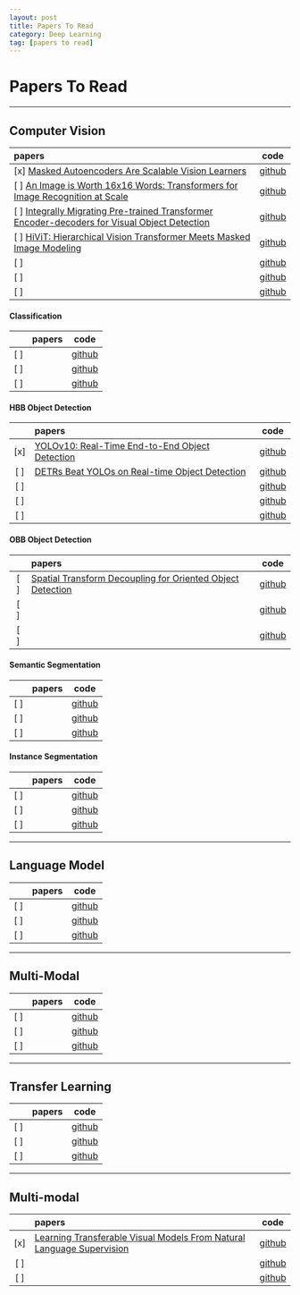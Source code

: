 ```yaml
---
layout: post
title: Papers To Read
category: Deep Learning
tag: [papers to read]
---
```


# Papers To Read

----------------------------------------------------------------------------
## Computer Vision

|   papers | code |
|:-------|:---:|
|[x] [Masked Autoencoders Are Scalable Vision Learners](https://arxiv.org/abs/2111.06377) | [github]() |
|[ ] [An Image is Worth 16x16 Words: Transformers for Image Recognition at Scale](https://arxiv.org/abs/2010.11929) | [github]() |
|[ ] [Integrally Migrating Pre-trained Transformer Encoder-decoders for Visual Object Detection](https://arxiv.org/abs/2205.09613) | [github]() |
|[ ] [HiViT: Hierarchical Vision Transformer Meets Masked Image Modeling](https://arxiv.org/abs/2205.14949) | [github]() |
|[ ] | [github]() |
|[ ] | [github]() |
|[ ] | [github]() |


#### Classification

|   | papers | code |
|:-:|:-------|:---:|
|[ ] |  | [github]() |
|[ ] |  | [github]() |
|[ ] |  | [github]() |


#### HBB Object Detection

|   | papers | code |
|:-:|:-------|:---:|
|[x] | [YOLOv10: Real-Time End-to-End Object Detection](https://arxiv.org/abs/2405.14458) | [github](https://github.com/THU-MIG/yolov10) |
|[ ] | [DETRs Beat YOLOs on Real-time Object Detection](https://arxiv.org/abs/2304.08069) | [github](https://github.com/lyuwenyu/RT-DETR) |
|[ ] |  | [github]() |
|[ ] |  | [github]() |
|[ ] |  | [github]() |


#### OBB Object Detection

|   | papers | code |
|:-:|:-------|:---:|
|[ ] | [Spatial Transform Decoupling for Oriented Object Detection](https://arxiv.org/html/2308.10561v2) | [github]() |
|[ ] |  | [github]() |
|[ ] |  | [github]() |


#### Semantic Segmentation

|   | papers | code |
|:-:|:-------|:---:|
|[ ] |  | [github]() |
|[ ] |  | [github]() |
|[ ] |  | [github]() |

#### Instance Segmentation

|   | papers | code |
|:-:|:-------|:---:|
|[ ] |  | [github]() |
|[ ] |  | [github]() |
|[ ] |  | [github]() |

----------------------------------------------------------------------------
## Language Model

|   | papers | code |
|:-:|:-------|:---:|
|[ ] |  | [github]() |
|[ ] |  | [github]() |
|[ ] |  | [github]() |

----------------------------------------------------------------------------
## Multi-Modal

|   | papers | code |
|:-:|:-------|:---:|
|[ ] |  | [github]() |
|[ ] |  | [github]() |
|[ ] |  | [github]() |

----------------------------------------------------------------------------
## Transfer Learning

|   | papers | code |
|:-:|:-------|:---:|
|[ ] |  | [github]() |
|[ ] |  | [github]() |
|[ ] |  | [github]() |

----------------------------------------------------------------------------
## Multi-modal

|   | papers | code |
|:-:|:-------|:---:|
|[x] | [Learning Transferable Visual Models From Natural Language Supervision](https://arxiv.org/abs/2103.00020) | [github]() |
|[ ] |  | [github]() |
|[ ] |  | [github]() |


